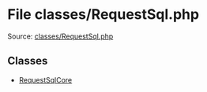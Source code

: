 File classes/RequestSql.php
=========

Source: [classes/RequestSql.php](https://github.com/PrestaShop/PrestaShop/blob/1.6.1.0/classes/RequestSql.php)


Classes
-------

* [RequestSqlCore](class.RequestSqlCore.md)

